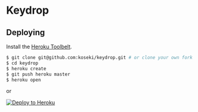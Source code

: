# Keydrop

## Deploying

Install the [Heroku Toolbelt](https://toolbelt.heroku.com/).

```sh
$ git clone git@github.com:koseki/keydrop.git # or clone your own fork
$ cd keydrop
$ heroku create
$ git push heroku master
$ heroku open
```

or

[![Deploy to Heroku](https://www.herokucdn.com/deploy/button.png)](https://heroku.com/deploy)
